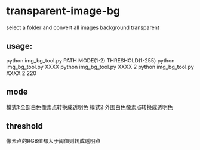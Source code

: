# transparent-image-bg
select a folder and convert all images background transparent

## usage:
python img_bg_tool.py PATH MODE(1-2) THRESHOLD(1-255)
python img_bg_tool.py XXXX
python img_bg_tool.py XXXX 2
python img_bg_tool.py XXXX 2 220

## mode
模式1:全部白色像素点转换成透明色
模式2:外围白色像素点转换成透明色

## threshold
像素点的RGB值都大于阈值则转成透明点